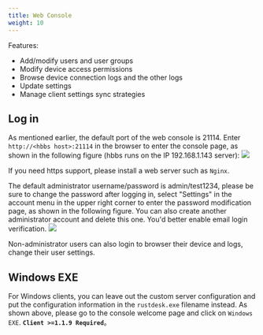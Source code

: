 ```yaml
---
title: Web Console
weight: 10
---
```


Features:

- Add/modify users and user groups
- Modify device access permissions
- Browse device connection logs and the other logs
- Update settings
- Manage client settings sync strategies

## Log in

As mentioned earlier, the default port of the web console is 21114. Enter `http://<hbbs host>:21114` in the browser to enter the console page, as shown in the following figure (hbbs runs on the IP 192.168.1.143 server):
![](/docs/en/self-host/pro/console/images/console-login.png)

If you need https support, please install a web server such as `Nginx`.

The default administrator username/password is admin/test1234, please be sure to change the password after logging in, select "Settings" in the account menu in the upper right corner to enter the password modification page, as shown in the following figure. You can also create another administrator account and delete this one. You'd better enable email login verification.
<a name=console-home></a>
![](/docs/en/self-host/pro/console/images/console-home.png?v2)

Non-administrator users can also login to browser their device and logs, change their user settings.

## Windows EXE

For Windows clients, you can leave out the custom server configuration and put the configuration information in the `rustdesk.exe` filename instead. As shown above, please go to the console welcome page and click on `Windows EXE`. **`Client >=1.1.9 Required`**。
